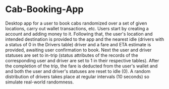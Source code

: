 # Cab-Booking-App
Desktop app for a user to book cabs randomized over a set of given locations, carry out wallet transactions, etc.
Users start by creating a account and adding money to it.
Following that, the user's location and intended destination is provided to the app and the nearest idle (drivers with a status of 0 in the Drivers table) driver and a fare and ETA estimate is provided, awaiting user confirmation to book.
Next the user and driver statuses are set to in-trip (status attributes of the records of the corresponding user and driver are set to 1 in their respective tables).
After the completion of the trip, the fare is deducted from the user's wallet and and both the user and driver's statuses are reset to idle (0).
A random distribution of drivers takes place at regular intervals (10 seconds) so simulate real-world randomness.
